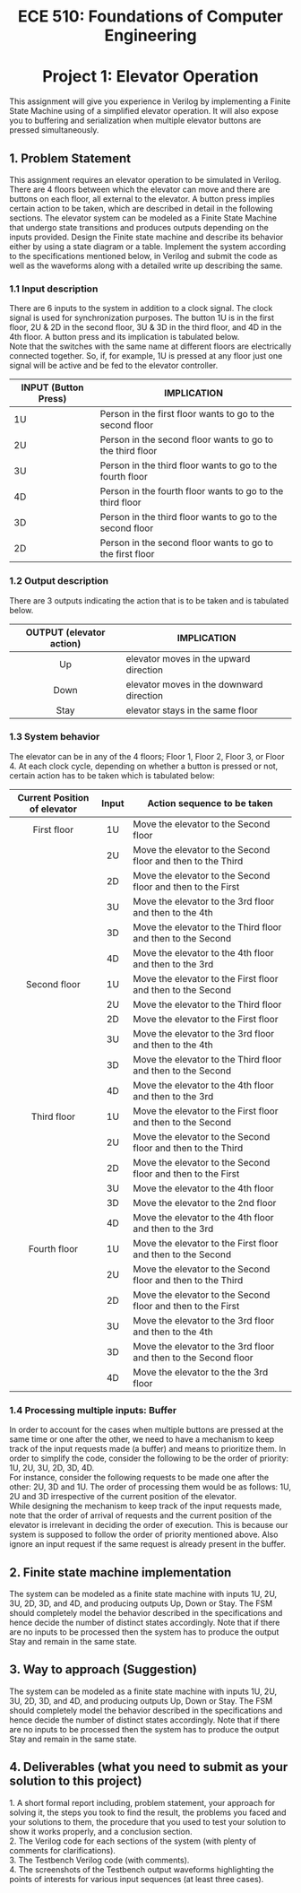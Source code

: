 <h1 align='center'> ECE 510: Foundations of Computer Engineering </h1>
<h1 align='center'> Project 1: Elevator Operation </h1>

This assignment will give you experience in Verilog by implementing a Finite State Machine using of a simplified elevator operation. It will also expose you to buffering and serialization when multiple elevator buttons are pressed simultaneously.

<h2> 1. Problem Statement </h2>
This assignment requires an elevator operation to be simulated in Verilog. There are 4 floors between which the elevator can move and there are buttons on each floor, all external to the elevator. A button press implies certain action to be taken, which are described in detail in the following sections. The elevator system can be modeled as a Finite State Machine that undergo state transitions and produces outputs depending on the inputs provided. Design the Finite state machine and describe its behavior either by using a state diagram or a table. Implement the system according to the specifications mentioned below, in Verilog and submit the code as well as the waveforms along with a detailed write up describing the same.

<h3> 1.1 Input description </h3>
There are 6 inputs to the system in addition to a clock signal. The clock signal is used for synchronization purposes. The button 1U is in the first floor, 2U & 2D in the second floor, 3U & 3D in the third floor, and 4D in the 4th floor. A button press and its implication is tabulated below. <br>
Note that the switches with the same name at different floors are electrically connected together. So, if, for example, 1U is pressed at any floor just one signal will be active and be fed to the elevator controller. <br>

| INPUT (Button Press) | IMPLICATION |
| ---- | ---- |
| 1U | Person in the first floor wants to go to the second floor |
| 2U | Person in the second floor wants to go to the third floor |
| 3U | Person in the third floor wants to go to the fourth floor |
| 4D | Person in the fourth floor wants to go to the third floor |
| 3D | Person in the third floor wants to go to the second floor |
| 2D | Person in the second floor wants to go to the first floor |

<h3> 1.2 Output description </h3>
There are 3 outputs indicating the action that is to be taken and is tabulated below. <br>

| OUTPUT (elevator action) | IMPLICATION |
| :----: | ---- |
| Up | elevator moves in the upward direction |
| Down | elevator moves in the downward direction |
| Stay | elevator stays in the same floor |

<h3> 1.3 System behavior </h3>
The elevator can be in any of the 4 floors; Floor 1, Floor 2, Floor 3, or Floor 4. At each clock cycle, depending on whether a button is pressed or not, certain action has to be taken which is tabulated below: <br>

| Current Position of elevator | Input | Action sequence to be taken |
| :----: | :----: | ---- |
| First floor | 1U | Move the elevator to the Second floor |
| | 2U | Move the elevator to the Second floor and then to the Third |
| | 2D | Move the elevator to the Second floor and then to the First |
| | 3U | Move the elevator to the 3rd floor and then to the 4th |
| | 3D | Move the elevator to the Third floor and then to the Second |
| | 4D | Move the elevator to the 4th floor and then to the 3rd |
| Second floor | 1U | Move the elevator to the First floor and then to the Second |
| | 2U | Move the elevator to the Third floor |
| | 2D | Move the elevator to the First floor |
| | 3U | Move the elevator to the 3rd floor and then to the 4th |
| | 3D | Move the elevator to the Third floor and then to the Second |
| | 4D | Move the elevator to the 4th floor and then to the 3rd |
| Third floor | 1U | Move the elevator to the First floor and then to the Second |
| | 2U | Move the elevator to the Second floor and then to the Third |
| | 2D | Move the elevator to the Second floor and then to the First |
| | 3U | Move the elevator to the 4th floor |
| | 3D | Move the elevator to the 2nd floor |
| | 4D | Move the elevator to the 4th floor and then to the 3rd |
| Fourth floor | 1U | Move the elevator to the First floor and then to the Second |
| | 2U | Move the elevator to the Second floor and then to the Third |
| | 2D | Move the elevator to the Second floor and then to the First |
| | 3U | Move the elevator to the 3rd floor and then to the 4th |
| | 3D | Move the elevator to the 3rd floor and then to the Second floor |
| | 4D | Move the elevator to the the 3rd floor |

<h3> 1.4 Processing multiple inputs: Buffer </h3>
In order to account for the cases when multiple buttons are pressed at the same time or one after the other, we need to have a mechanism to keep track of the input requests made (a buffer) and means to prioritize them. In order to simplify the code, consider the following to be the order of priority: 1U, 2U, 3U, 2D, 3D, 4D. <br>
For instance, consider the following requests to be made one after the other: 2U, 3D and 1U. The order of processing them would be as follows: 1U, 2U and 3D irrespective of the current position of the elevator. <br>
While designing the mechanism to keep track of the input requests made, note that the order of arrival of requests and the current position of the elevator is irrelevant in deciding the order of execution. This is because our system is supposed to follow the order of priority mentioned above. Also ignore an input request if the same request is already present in the buffer. <br>

<h2> 2. Finite state machine implementation </h2>
The system can be modeled as a finite state machine with inputs 1U, 2U, 3U, 2D, 3D, and 4D, and producing outputs Up, Down or Stay. The FSM should completely model the behavior described in the specifications and hence decide the number of distinct states accordingly. Note that if there are no inputs to be processed then the system has to produce the output Stay and remain in the same state.

<h2> 3. Way to approach (Suggestion) </h2>
The system can be modeled as a finite state machine with inputs 1U, 2U, 3U, 2D, 3D, and 4D, and producing outputs Up, Down or Stay. The FSM should completely model the behavior described in the specifications and hence decide the number of distinct states accordingly. Note that if there are no inputs to be processed then the system has to produce the output Stay and remain in the same state.

<h2> 4. Deliverables (what you need to submit as your solution to this project) </h2>
1. A short formal report including, problem statement, your approach for solving it, the steps you took to find the result, the problems you faced and your solutions to them, the procedure that you used to test your solution to show it works properly, and a conclusion section. <br>
2. The Verilog code for each sections of the system (with plenty of comments for clarifications). <br>
3. The Testbench Verilog code (with comments). <br>
4. The screenshots of the Testbench output waveforms highlighting the points of interests for various input sequences (at least three cases). <br>
